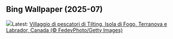 ## Bing Wallpaper (2025-07)
![](https://www.bing.com/th?id=OHR.CanadaDayFogo_IT-IT2208843144_UHD.jpg&w=1000)Latest: [Villaggio di pescatori di Tilting, Isola di Fogo, Terranova e Labrador, Canada (© FedevPhoto/Getty Images)](https://www.bing.com/th?id=OHR.CanadaDayFogo_IT-IT2208843144_UHD.jpg)